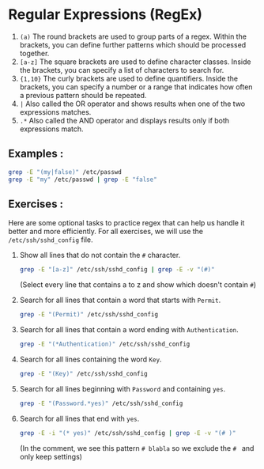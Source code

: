 # Regular Expressions (RegEx)

1. `(a)` The round brackets are used to group parts of a regex. Within the brackets, you can define further patterns which should be processed together.
2. `[a-z]` The square brackets are used to define character classes. Inside the brackets, you can specify a list of characters to search for.
3. `{1,10}` The curly brackets are used to define quantifiers. Inside the brackets, you can specify a number or a range that indicates how often a previous pattern should be repeated.
4. `|` Also called the OR operator and shows results when one of the two expressions matches.
5. `.*` Also called the AND operator and displays results only if both expressions match.

## Examples :

```bash
grep -E "(my|false)" /etc/passwd
grep -E "my" /etc/passwd | grep -E "false"
```

## Exercises :

Here are some optional tasks to practice regex that can help us handle it better and more efficiently. For all exercises, we will use the `/etc/ssh/sshd_config` file.

1. Show all lines that do not contain the `#` character.
    ```bash
    grep -E "[a-z]" /etc/ssh/sshd_config | grep -E -v "(#)"
    ```
    (Select every line that contains a to z and show which doesn't contain `#`)

2. Search for all lines that contain a word that starts with `Permit`.
    ```bash
    grep -E "(Permit)" /etc/ssh/sshd_config
    ```

3. Search for all lines that contain a word ending with `Authentication`.
    ```bash
    grep -E "(*Authentication)" /etc/ssh/sshd_config
    ```

4. Search for all lines containing the word `Key`.
    ```bash
    grep -E "(Key)" /etc/ssh/sshd_config
    ```

5. Search for all lines beginning with `Password` and containing `yes`.
    ```bash
    grep -E "(Password.*yes)" /etc/ssh/sshd_config
    ```

6. Search for all lines that end with `yes`.
    ```bash
    grep -E -i "(* yes)" /etc/ssh/sshd_config | grep -E -v "(# )"
    ```
    (In the comment, we see this pattern `# blabla` so we exclude the `# ` and only keep settings)